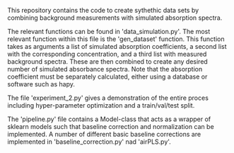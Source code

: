 This repository contains the code to create sythethic data sets by combining background measurements with simulated absorption spectra.

The relevant functions can be found in 'data_simulation.py'. The most relevant function within this file is the 'gen_dataset' function. This function takes as arguments a list of simulated
absorption coefficients, a second list with the corresponding concentration, and a third list with measured background spectra. These are then combined to create any desired
number of simulated absorbance spectra. Note that the absorption coefficient must be separately calculated, either using a database or software such as hapy. 

The file 'experiment_2.py' gives a demonstration of the entire proces including hyper-parameter optimization and a train/val/test split. 

The 'pipeline.py' file contains a Model-class that acts as a wrapper of sklearn models such that baseline correction and normalization can be implemented. A number of different
basic baseline corrections are implemented in 'baseline_correction.py' nad 'airPLS.py'.

